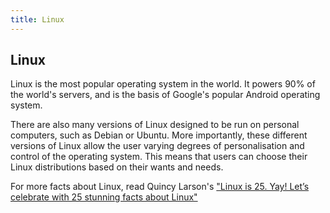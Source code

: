 ```yaml
---
title: Linux
---
```

## Linux

Linux is the most popular operating system in the world. It powers 90% of the world's servers, and is the basis of Google's popular Android operating system.

There are also many versions of Linux designed to be run on personal computers, such as Debian or Ubuntu. More importantly, these different versions of Linux allow the user varying degrees of personalisation and control of the operating system. This means that users can choose their Linux distributions based on their wants and needs.

For more facts about Linux, read Quincy Larson's <a href='https://medium.freecodecamp.org/linux-is-25-yay-lets-celebrate-with-25-rad-facts-about-linux-c8d8ac30076d' target='_blank' rel='nofollow'>"Linux is 25. Yay! Let’s celebrate with 25 stunning facts about Linux"</a>
